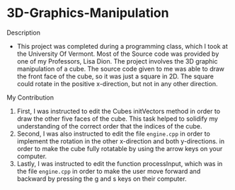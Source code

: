 # 3D-Graphics-Manipulation
Description
  - This project was completed during a programming class, which I took at the University Of Vermont. Most of the Source code was provided by one of my Professors, Lisa Dion. The project involves the 3D graphic manipulation of a cube. The source code given to me was able to draw the front face of the cube, so it was just a square in 2D. The square could rotate in the positive x-direction, but not in any other direction.

My Contribution
  1. First, I was instructed to edit the Cubes initVectors method in order to draw the other five faces of the cube. This task helped to solidify my understanding of the correct order that the indices of the cube.
  2. Second, I was also instructed to edit the file ``engine.cpp`` in order to implement the rotation in the other x-direction and both y-directions. in order to make the cube fully rotatable by using the arrow keys on your computer.
  3. Lastly, I was instructed to edit the function processInput, which was in the file ``engine.cpp`` in order to make the user move forward and backward by pressing the g and s keys on their computer.
